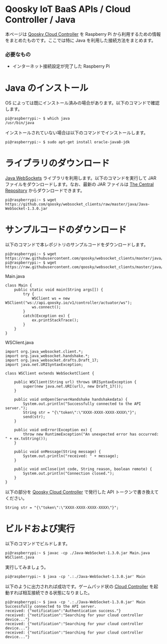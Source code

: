 Qoosky IoT BaaS APIs / Cloud Controller / Java
==================
本ページは [Qoosky Cloud Controller](https://www.qoosky.io/help/api) を Raspberry Pi から利用するための情報をまとめたものです。ここでは特に Java を利用した接続方法をまとめます。

### 必要なもの
- インターネット接続設定が完了した Raspberry Pi


Java のインストール
==================
OS によっては既にインストール済みの場合があります。以下のコマンドで確認します。

	pi@raspberrypi:~ $ which java
	/usr/bin/java

インストールされていない場合は以下のコマンドでインストールします。

	pi@raspberrypi:~ $ sudo apt-get install oracle-java8-jdk


ライブラリのダウンロード
==================
[Java WebSockets](https://github.com/TooTallNate/Java-WebSocket) ライブラリを利用します。以下のコマンドを実行して JAR ファイルをダウンロードします。なお、最新の JAR ファイルは [The Central Repository](http://search.maven.org/#search|ga|1|a%3A%22Java-WebSocket%22) からダウンロードできます。

	pi@raspberrypi:~ $ wget https://github.com/qoosky/websocket_clients/raw/master/java/Java-WebSocket-1.3.0.jar


サンプルコードのダウンロード
==================
以下のコマンドで本レポジトリのサンプルコードをダウンロードします。

	pi@raspberrypi:~ $ wget https://raw.githubusercontent.com/qoosky/websocket_clients/master/java/Main.java
	pi@raspberrypi:~ $ wget https://raw.githubusercontent.com/qoosky/websocket_clients/master/java/WSClient.java

Main.java

	class Main {
	    public static void main(String args[]) {
	        try {
	            WSClient ws = new WSClient("ws://api.qoosky.io/v1/controller/actuator/ws");
	            ws.connect();
	        }
	        catch(Exception ex) {
	            ex.printStackTrace();
	        }
	    }
	}

WSClient.java

	import org.java_websocket.client.*;
	import org.java_websocket.handshake.*;
	import org.java_websocket.drafts.Draft_17;
	import java.net.URISyntaxException;
	
	class WSClient extends WebSocketClient {
	
	    public WSClient(String url) throws URISyntaxException {
	        super(new java.net.URI(url), new Draft_17());
	    }
	
	    public void onOpen(ServerHandshake handshakedata) {
	        System.out.println("Successfully connected to the API server.");
	        String str = "{\"token\":\"XXXX-XXXX-XXXX-XXXX\"}";
	        send(str);
	    }
	
	    public void onError(Exception ex) {
	        throw new RuntimeException("An unexpected error has occurred: " + ex.toString());
	    }
	
	    public void onMessage(String message) {
	        System.out.println("received: " + message);
	    }
	
	    public void onClose(int code, String reason, boolean remote) {
	        System.out.println("Connection closed.");
	    }
	}

以下の部分を [Qoosky Cloud Controller](https://www.qoosky.io/help/api) で発行した API トークンで書き換えてください。

	String str = "{\"token\":\"XXXX-XXXX-XXXX-XXXX\"}";


ビルドおよび実行
==================
以下のコマンドでビルドします。

	pi@raspberrypi:~ $ javac -cp ./Java-WebSocket-1.3.0.jar Main.java WSClient.java

実行してみましょう。

	pi@raspberrypi:~ $ java -cp '.:./Java-WebSocket-1.3.0.jar' Main

以下のように出力されれば成功です。ゲームパッド状の [Cloud Controller](https://www.qoosky.io/help/api/cc) を起動すれば相互接続できる状態になりました。

	pi@raspberrypi:~ $ java -cp '.:./Java-WebSocket-1.3.0.jar' Main
	Successfully connected to the API server.
	received: {"notification":"Authentication success."}
	received: {"notification":"Searching for your cloud controller device..."}
	received: {"notification":"Searching for your cloud controller device..."}
	received: {"notification":"Searching for your cloud controller device..."}
